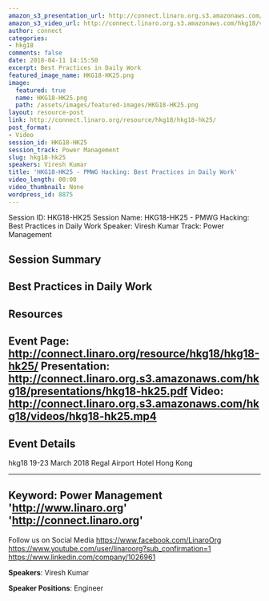 ```yaml
---
amazon_s3_presentation_url: http://connect.linaro.org.s3.amazonaws.com/hkg18/presentations/hkg18-hk25.pdf
amazon_s3_video_url: http://connect.linaro.org.s3.amazonaws.com/hkg18/videos/hkg18-hk25.mp4
author: connect
categories:
- hkg18
comments: false
date: 2018-04-11 14:15:50
excerpt: Best Practices in Daily Work
featured_image_name: HKG18-HK25.png
image:
  featured: true
  name: HKG18-HK25.png
  path: /assets/images/featured-images/HKG18-HK25.png
layout: resource-post
link: http://connect.linaro.org/resource/hkg18/hkg18-hk25/
post_format:
- Video
session_id: HKG18-HK25
session_track: Power Management
slug: hkg18-hk25
speakers: Viresh Kumar
title: 'HKG18-HK25 - PMWG Hacking: Best Practices in Daily Work'
video_length: 00:00
video_thumbnail: None
wordpress_id: 8875
---
```


Session ID: HKG18-HK25
Session Name: HKG18-HK25 - PMWG Hacking: Best Practices in Daily Work
Speaker: Viresh Kumar
Track: Power Management


## Session Summary
Best Practices in Daily Work
---------------------------------------------------
## Resources
Event Page: http://connect.linaro.org/resource/hkg18/hkg18-hk25/
Presentation: http://connect.linaro.org.s3.amazonaws.com/hkg18/presentations/hkg18-hk25.pdf
Video: http://connect.linaro.org.s3.amazonaws.com/hkg18/videos/hkg18-hk25.mp4
 ---------------------------------------------------
## Event Details
hkg18
19-23 March 2018 
Regal Airport Hotel Hong Kong

---------------------------------------------------
Keyword: Power Management
'http://www.linaro.org'
'http://connect.linaro.org'
---------------------------------------------------
Follow us on Social Media
https://www.facebook.com/LinaroOrg
https://www.youtube.com/user/linaroorg?sub_confirmation=1
https://www.linkedin.com/company/1026961

**Speakers**: Viresh Kumar

**Speaker Positions**: Engineer